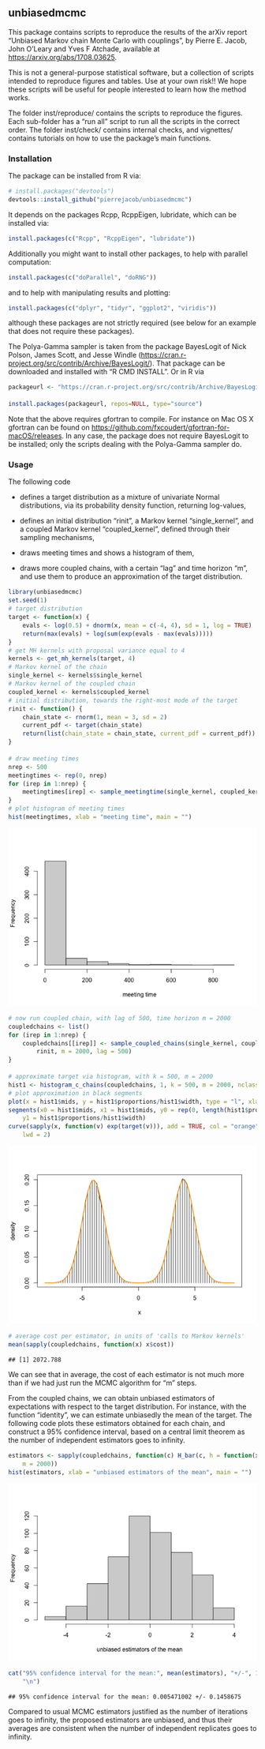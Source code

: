 
## unbiasedmcmc

This package contains scripts to reproduce the results of the arXiv
report “Unbiased Markov chain Monte Carlo with couplings”, by Pierre E.
Jacob, John O’Leary and Yves F Atchade, available at
<https://arxiv.org/abs/1708.03625>.

This is not a general-purpose statistical software, but a collection of
scripts intended to reproduce figures and tables. Use at your own risk!!
We hope these scripts will be useful for people interested to learn how
the method works.

The folder inst/reproduce/ contains the scripts to reproduce the
figures. Each sub-folder has a “run all” script to run all the scripts
in the correct order. The folder inst/check/ contains internal checks,
and vignettes/ contains tutorials on how to use the package’s main
functions.

### Installation

The package can be installed from R via:

``` r
# install.packages("devtools")
devtools::install_github("pierrejacob/unbiasedmcmc")
```

It depends on the packages Rcpp, RcppEigen, lubridate, which can be
installed via:

``` r
install.packages(c("Rcpp", "RcppEigen", "lubridate"))
```

Additionally you might want to install other packages, to help with
parallel computation:

``` r
install.packages(c("doParallel", "doRNG"))
```

and to help with manipulating results and plotting:

``` r
install.packages(c("dplyr", "tidyr", "ggplot2", "viridis"))
```

although these packages are not strictly required (see below for an
example that does not require these packages).

The Polya-Gamma sampler is taken from the package BayesLogit of Nick
Polson, James Scott, and Jesse Windle
(<https://cran.r-project.org/src/contrib/Archive/BayesLogit/>). That
package can be downloaded and installed with “R CMD INSTALL”. Or in R
via

``` r
packageurl <- "https://cran.r-project.org/src/contrib/Archive/BayesLogit/BayesLogit_0.6.tar.gz"

install.packages(packageurl, repos=NULL, type="source")
```

Note that the above requires gfortran to compile. For instance on Mac OS
X gfortran can be found on
<https://github.com/fxcoudert/gfortran-for-macOS/releases>. In any case,
the package does not require BayesLogit to be installed; only the
scripts dealing with the Polya-Gamma sampler do.

### Usage

The following code

-   defines a target distribution as a mixture of univariate Normal
    distributions, via its probability density function, returning
    log-values,

-   defines an initial distribution “rinit”, a Markov kernel
    “single_kernel”, and a coupled Markov kernel “coupled_kernel”,
    defined through their sampling mechanisms,

-   draws meeting times and shows a histogram of them,

-   draws more coupled chains, with a certain “lag” and time horizon
    “m”, and use them to produce an approximation of the target
    distribution.

``` r
library(unbiasedmcmc)
set.seed(1)
# target distribution
target <- function(x) {
    evals <- log(0.5) + dnorm(x, mean = c(-4, 4), sd = 1, log = TRUE)
    return(max(evals) + log(sum(exp(evals - max(evals)))))
}
# get MH kernels with proposal variance equal to 4
kernels <- get_mh_kernels(target, 4)
# Markov kernel of the chain
single_kernel <- kernels$single_kernel
# Markov kernel of the coupled chain
coupled_kernel <- kernels$coupled_kernel
# initial distribution, towards the right-most mode of the target
rinit <- function() {
    chain_state <- rnorm(1, mean = 3, sd = 2)
    current_pdf <- target(chain_state)
    return(list(chain_state = chain_state, current_pdf = current_pdf))
}

# draw meeting times
nrep <- 500
meetingtimes <- rep(0, nrep)
for (irep in 1:nrep) {
    meetingtimes[irep] <- sample_meetingtime(single_kernel, coupled_kernel, rinit)$meetingtime
}
# plot histogram of meeting times
hist(meetingtimes, xlab = "meeting time", main = "")
```

![](README_files/figure-gfm/usage-1.png)<!-- -->

``` r
# now run coupled chain, with lag of 500, time horizon m = 2000
coupledchains <- list()
for (irep in 1:nrep) {
    coupledchains[[irep]] <- sample_coupled_chains(single_kernel, coupled_kernel,
        rinit, m = 2000, lag = 500)
}

# approximate target via histogram, with k = 500, m = 2000
hist1 <- histogram_c_chains(coupledchains, 1, k = 500, m = 2000, nclass = 100)
# plot approximation in black segments
plot(x = hist1$mids, y = hist1$proportions/hist1$width, type = "l", xlab = "x", ylab = "density")
segments(x0 = hist1$mids, x1 = hist1$mids, y0 = rep(0, length(hist1$proportions)),
    y1 = hist1$proportions/hist1$width)
curve(sapply(x, function(v) exp(target(v))), add = TRUE, col = "orange", lty = 1,
    lwd = 2)
```

![](README_files/figure-gfm/usage-2.png)<!-- -->

``` r
# average cost per estimator, in units of 'calls to Markov kernels'
mean(sapply(coupledchains, function(x) x$cost))
```

    ## [1] 2072.788

We can see that in average, the cost of each estimator is not much more
than if we had just run the MCMC algorithm for “m” steps.

From the coupled chains, we can obtain unbiased estimators of
expectations with respect to the target distribution. For instance, with
the function “identity”, we can estimate unbiasedly the mean of the
target. The following code plots these estimators obtained for each
chain, and construct a 95% confidence interval, based on a central limit
theorem as the number of independent estimators goes to infinity.

``` r
estimators <- sapply(coupledchains, function(c) H_bar(c, h = function(x) x, k = 500,
    m = 2000))
hist(estimators, xlab = "unbiased estimators of the mean", main = "")
```

![](README_files/figure-gfm/estimators-1.png)<!-- -->

``` r
cat("95% confidence interval for the mean:", mean(estimators), "+/-", 1.96 * sd(estimators)/sqrt(length(estimators)),
    "\n")
```

    ## 95% confidence interval for the mean: 0.005471002 +/- 0.1458675

Compared to usual MCMC estimators justified as the number of iterations
goes to infinity, the proposed estimators are unbiased, and thus their
averages are consistent when the number of independent replicates goes
to infinity.
